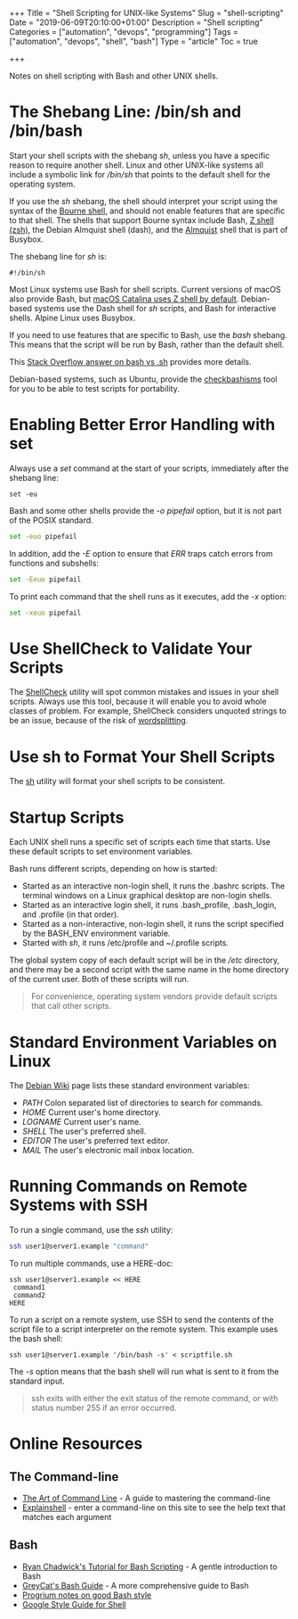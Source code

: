 +++
Title = "Shell Scripting for UNIX-like Systems"
Slug = "shell-scripting"
Date = "2019-06-09T20:10:00+01:00"
Description = "Shell scripting"
Categories = ["automation", "devops", "programming"]
Tags = ["automation", "devops", "shell", "bash"]
Type = "article"
Toc = true

+++

Notes on shell scripting with Bash and other UNIX shells.

<!--more-->

# The Shebang Line: /bin/sh and /bin/bash

Start your shell scripts with the shebang _sh_, unless you have a specific reason to require another shell. Linux and other UNIX-like systems all include a symbolic link for _/bin/sh_ that points to the default shell for the operating system.

If you use the _sh_ shebang, the shell should interpret your script using the syntax of the [Bourne shell](https://en.wikipedia.org/wiki/Bourne_shell), and should not enable features that are specific to that shell. The shells that support Bourne syntax include Bash, [Z shell (zsh)](https://en.wikipedia.org/wiki/Z_shell), the Debian Almquist shell (dash), and the [Almquist](https://en.wikipedia.org/wiki/Almquist_shell) shell that is part of Busybox.

The shebang line for _sh_ is:

```shell
#!/bin/sh
```

Most Linux systems use Bash for shell scripts. Current versions of macOS also provide Bash, but [macOS Catalina uses Z shell by default](https://support.apple.com/en-ca/HT208050). Debian-based systems use the Dash shell for _sh_ scripts, and Bash for interactive shells. Alpine Linux uses Busybox.

If you need to use features that are specific to Bash, use the _bash_ shebang. This means that the script will be run by Bash, rather than the default shell.

This [Stack Overflow answer on bash vs .sh](https://stackoverflow.com/questions/5725296/difference-between-sh-and-bash) provides more details.

Debian-based systems, such as Ubuntu, provide the [checkbashisms](http://manpages.ubuntu.com/manpages/cosmic/en/man1/checkbashisms.1.html) tool for you to be able to test scripts for portability.

# Enabling Better Error Handling with set

Always use a _set_ command at the start of your scripts, immediately after the shebang line:

```shell
set -eu
```

Bash and some other shells provide the _-o pipefail_ option, but it is not part of the POSIX standard.

```bash
set -euo pipefail
```

In addition, add the _-E_ option to ensure that _ERR_ traps catch errors from functions and subshells:

```bash
set -Eeuo pipefail
```

To print each command that the shell runs as it executes, add the _-x_ option:

```bash
set -xeuo pipefail
```

# Use ShellCheck to Validate Your Scripts

The [ShellCheck](https://www.shellcheck.net/) utility will spot common mistakes and issues in your shell scripts. Always use this tool, because it will enable you to avoid whole classes of problem. For example, ShellCheck considers unquoted strings to be an issue, because of the risk of [wordsplitting](http://mywiki.wooledge.org/WordSplitting).

# Use sh to Format Your Shell Scripts

The [sh](https://github.com/mvdan/sh) utility will format your shell scripts to be consistent.

# Startup Scripts

Each UNIX shell runs a specific set of scripts each time that starts. Use these default scripts to set environment variables.

Bash runs different scripts, depending on how is started:

- Started as an interactive non-login shell, it runs the .bashrc scripts. The terminal windows on a Linux graphical desktop are non-login shells.
- Started as an interactive login shell, it runs .bash_profile, .bash_login, and .profile (in that order).
- Started as a non-interactive, non-login shell, it runs the script specified by the BASH_ENV environment variable.
- Started with _sh_, it runs /etc/profile and ~/.profile scripts.

The global system copy of each default script will be in the _/etc_ directory, and there may be a second script with the same name in the home directory of the current user. Both of these scripts will run.

> For convenience, operating system vendors provide default scripts that call other scripts.

# Standard Environment Variables on Linux

The [Debian Wiki](https://wiki.debian.org/EnvironmentVariables) page lists these standard environment variables:

- _PATH_ Colon separated list of directories to search for commands.
- _HOME_ Current user's home directory.
- _LOGNAME_ Current user's name.
- _SHELL_ The user's preferred shell.
- _EDITOR_ The user's preferred text editor.
- _MAIL_ The user's electronic mail inbox location.

# Running Commands on Remote Systems with SSH

To run a single command, use the _ssh_ utility:

```bash
ssh user1@server1.example "command"
```

To run multiple commands, use a HERE-doc:

```shell
ssh user1@server1.example << HERE
 command1
 command2
HERE
```

To run a script on a remote system, use SSH to send the contents of the script file to a script interpreter on the remote system. This example uses the bash shell:

```shell
ssh user1@server1.example '/bin/bash -s' < scriptfile.sh
```

The _-s_ option means that the bash shell will run what is sent to it from the standard input.

> ssh exits with either the exit status of the remote command, or with status number 255 if an error occurred.

# Online Resources

## The Command-line

- [The Art of Command Line](https://github.com/jlevy/the-art-of-command-line) - A guide to mastering the command-line
- [Explainshell](https://explainshell.com/) - enter a command-line on this site to see the help text that matches each argument

## Bash

- [Ryan Chadwick's Tutorial for Bash Scripting](https://ryanstutorials.net/bash-scripting-tutorial) - A gentle introduction to Bash
- [GreyCat's Bash Guide](http://mywiki.wooledge.org/FullBashGuide) - A more comprehensive guide to Bash
- [Progrium notes on good Bash style](https://github.com/progrium/bashstyle)
- [Google Style Guide for Shell](https://google.github.io/styleguide/shell.xml)
